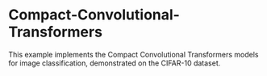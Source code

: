 # Compact-Convolutional-Transformers
This example implements the Compact Convolutional Transformers models for image classification, demonstrated on the CIFAR-10 dataset.
